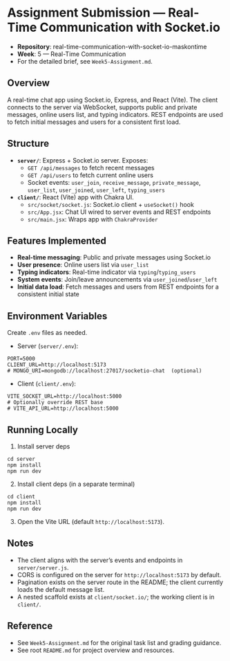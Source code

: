 # Assignment Submission — Real-Time Communication with Socket.io

- **Repository**: real-time-communication-with-socket-io-maskontime
- **Week**: 5 — Real-Time Communication
- For the detailed brief, see `Week5-Assignment.md`.

## Overview
A real-time chat app using Socket.io, Express, and React (Vite). The client connects to the server via WebSocket, supports public and private messages, online users list, and typing indicators. REST endpoints are used to fetch initial messages and users for a consistent first load.

## Structure
- **`server/`**: Express + Socket.io server. Exposes:
  - `GET /api/messages` to fetch recent messages
  - `GET /api/users` to fetch current online users
  - Socket events: `user_join`, `receive_message`, `private_message`, `user_list`, `user_joined`, `user_left`, `typing_users`
- **`client/`**: React (Vite) app with Chakra UI.
  - `src/socket/socket.js`: Socket.io client + `useSocket()` hook
  - `src/App.jsx`: Chat UI wired to server events and REST endpoints
  - `src/main.jsx`: Wraps app with `ChakraProvider`

## Features Implemented
- **Real-time messaging**: Public and private messages using Socket.io
- **User presence**: Online users list via `user_list`
- **Typing indicators**: Real-time indicator via `typing`/`typing_users`
- **System events**: Join/leave announcements via `user_joined`/`user_left`
- **Initial data load**: Fetch messages and users from REST endpoints for a consistent initial state

## Environment Variables
Create `.env` files as needed.

- Server (`server/.env`):
```
PORT=5000
CLIENT_URL=http://localhost:5173
# MONGO_URI=mongodb://localhost:27017/socketio-chat  (optional)
```

- Client (`client/.env`):
```
VITE_SOCKET_URL=http://localhost:5000
# Optionally override REST base
# VITE_API_URL=http://localhost:5000
```

## Running Locally
1. Install server deps
```
cd server
npm install
npm run dev
```
2. Install client deps (in a separate terminal)
```
cd client
npm install
npm run dev
```
3. Open the Vite URL (default `http://localhost:5173`).

## Notes
- The client aligns with the server’s events and endpoints in `server/server.js`.
- CORS is configured on the server for `http://localhost:5173` by default.
- Pagination exists on the server route in the README; the client currently loads the default message list.
- A nested scaffold exists at `client/socket.io/`; the working client is in `client/`.

## Reference
- See `Week5-Assignment.md` for the original task list and grading guidance.
- See root `README.md` for project overview and resources.
